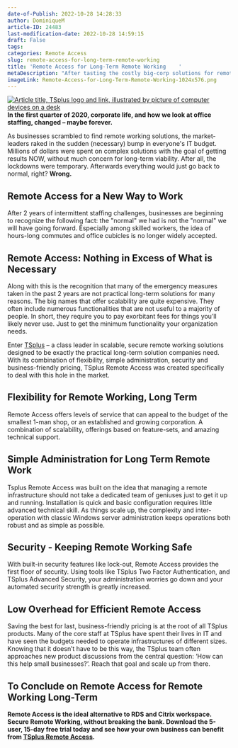 ```yaml
---
date-of-Publish: 2022-10-28 14:28:33
author: DominiqueM
article-ID: 24483
last-modification-date: 2022-10-28 14:59:15
draft: False
tags: 
categories: Remote Access
slug: remote-access-for-long-term-remote-working
title: 'Remote Access for Long-Term Remote Working	  '
metaDescription: "After tasting the costly big-corp solutions for remote working, businesses of any size are now looking at competitors for the long-term."
imageLink: Remote-Access-for-Long-Term-Remote-Working-1024x576.png
---
```

[![Article title, TSplus logo and link, illustrated by picture of computer devices on a desk](/images/Remote-Access-for-Long-Term-Remote-Working-1024x576.png)](https://tsplus.net/remote-access/) 
**In the first quarter of 2020, corporate life, and how we look at office staffing, changed – maybe forever.**

As businesses scrambled to find remote working solutions, the market-leaders raked in the sudden (necessary) bump in everyone's IT budget. Millions of dollars were spent on complex solutions with the goal of getting results NOW, without much concern for long-term viability. After all, the lockdowns were temporary. Afterwards everything would just go back to normal, right?
**Wrong.**


## Remote Access for a New Way to Work


After 2 years of intermittent staffing challenges, businesses are beginning to recognize the following fact: the "normal" we had is not the "normal" we will have going forward. Especially among skilled workers, the idea of hours-long commutes and office cubicles is no longer widely accepted.


## Remote Access: Nothing in Excess of What is Necessary


Along with this is the recognition that many of the emergency measures taken in the past 2 years are not practical long-term solutions for many reasons. The big names that offer scalability are quite expensive. They often include numerous functionalities that are not useful to a majority of people. In short, they require you to pay exorbitant fees for things you’ll likely never use. Just to get the minimum functionality your organization needs.


Enter [TSplus](https://tsplus.net/) – a class leader in scalable, secure remote working solutions designed to be exactly the practical long-term solution companies need. With its combination of flexibility, simple administration, security and business-friendly pricing, TSplus Remote Access was created specifically to deal with this hole in the market.


## Flexibility for Remote Working, Long Term


Remote Access offers levels of service that can appeal to the budget of the smallest 1-man shop, or an established and growing corporation. A combination of scalability, offerings based on feature-sets, and amazing technical support.


## Simple Administration for Long Term Remote Work


Tsplus Remote Access was built on the idea that managing a remote infrastructure should not take a dedicated team of geniuses just to get it up and running. Installation is quick and basic configuration requires little advanced technical skill. As things scale up, the complexity and inter-operation with classic Windows server administration keeps operations both robust and as simple as possible.


## Security - Keeping Remote Working Safe


With built-in security features like lock-out, Remote Access provides the first floor of security. Using tools like TSplus Two Factor Authentication, and TSplus Advanced Security, your administration worries go down and your automated security strength is greatly increased.


## Low Overhead for Efficient Remote Access


Saving the best for last, business-friendly pricing is at the root of all TSplus products. Many of the core staff at TSplus have spent their lives in IT and have seen the budgets needed to operate infrastructures of different sizes. Knowing that it doesn’t have to be this way, the TSplus team often approaches new product discussions from the central question: ‘How can this help small businesses?’. Reach that goal and scale up from there.


## To Conclude on Remote Access for Remote Working Long-Term


**Remote Access is the ideal alternative to RDS and Citrix workspace. **Secure Remote Working, without breaking the bank.** Download the 5-user, 15-day free trial today and see how your own business can benefit from [TSplus Remote Access](https://tsplus.net/remote-access/).**


